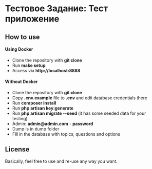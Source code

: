 # Тестовое Задание: Тест приложение

## How to use

#### Using Docker
- Clone the repository with __git clone__
- Run __make setup__
- Access via __http://localhost:8888__

#### Without Docker
- Clone the repository with __git clone__
- Copy __.env.example__ file to __.env__ and edit database credentials there
- Run __composer install__
- Run __php artisan key:generate__
- Run __php artisan migrate --seed__ (it has some seeded data for your testing)
- Admin: __admin@admin.com__ - __password__
- Dump is in dump folder
- Fill in the database with topics, questions and options

## License

Basically, feel free to use and re-use any way you want.
